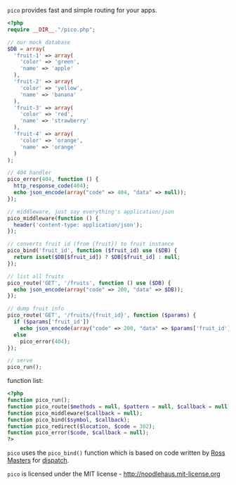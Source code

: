 `pico` provides fast and simple routing for your apps.

```php
<?php
require __DIR__."/pico.php";

// our mock database
$DB = array(
  'fruit-1' => array(
    'color' => 'green',
    'name' => 'apple'
  ),
  'fruit-2' => array(
    'color' => 'yellow',
    'name' => 'banana'
  ),
  'fruit-3' => array(
    'color' => 'red',
    'name' => 'strawberry'
  ),
  'fruit-4' => array(
    'color' => 'orange',
    'name' => 'orange'
  )
);

// 404 handler
pico_error(404, function () {
  http_response_code(404);
  echo json_encode(array("code" => 404, "data" => null));
});

// middleware, just say everything's application/json
pico_middleware(function () {
  header('content-type: application/json');
});

// converts fruit id (from {fruit}) to fruit instance
pico_bind('fruit_id', function ($fruit_id) use ($DB) {
  return isset($DB[$fruit_id]) ? $DB[$fruit_id] : null;
});

// list all fruits
pico_route('GET', '/fruits', function () use ($DB) {
  echo json_encode(array("code" => 200, "data" => $DB));
});

// dump fruit info
pico_route('GET', '/fruits/{fruit_id}', function ($params) {
  if ($params['fruit_id'])
    echo json_encode(array("code" => 200, "data" => $params['fruit_id']));
  else
    pico_error(404);
});

// serve
pico_run();
```

function list:

```php
<?php
function pico_run();
function pico_route($methods = null, $pattern = null, $callback = null);
function pico_middleware($callback = null);
function pico_bind($symbol, $callback);
function pico_redirect($location, $code = 302);
function pico_error($code, $callback = null);
?>
```

`pico` uses the `pico_bind()` function which is based on code written by
[Ross Masters](http://github.com/rmasters) for
[dispatch](http://github.com/noodlehaus/dispatch).

`pico` is licensed under the MIT license - <http://noodlehaus.mit-license.org>
